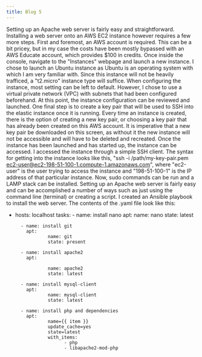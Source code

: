 ```yaml
---
title: Blog 5
---
```

  Setting up an Apache web server is fairly easy and straightforward. Installing a web server onto an AWS EC2 instance however requires a few more steps. First and foremost, an AWS account is required. This can be a bit pricey, but in my case the costs have been mostly bypassed with an AWS Educate account, which provides $100 in credits. Once inside the console, navigate to the "Instances" webpage and launch a new instance. I chose to launch an Ubuntu instance as Ubuntu is an operating system with which I am very familiar with. Since this instance will not be heavily trafficed, a "t2.micro" instance type will suffice. 
  When configuring the instance, most setting can be left to default. However, I chose to use a virtual private network (VPC) with subnets that had been configured beforehand. At this point, the instance configuration can be reviewed and launched. One final step is to create a key pair that will be used to SSH into the elastic instance once it is running. Every time an instance is created, there is the option of creating a new key pair, or choosing a key pair that has already been created on this AWS account. It is imperative that a new key pair be downloaded on this screen, as without it the new instance will not be accessible and will have to be deleted and recreated. 
  Once the instance has been launched and has started up, the instance can be accessed. I accessed the instance through a simple SSH client. The syntax for getting into the instance looks like this, "ssh -i /path/my-key-pair.pem ec2-user@ec2-198-51-100-1.compute-1.amazonaws.com", where "ec2-user" is the user trying to access the instance and "198-51-100-1" is the IP address of that particular instance. Now, sudo commands can be run and a LAMP stack can be installed.
  Setting up an Apache web server is fairly easy and can be accomplished a number of ways such as just using the command line (terminal) or creating a script. I created an Ansible playbook to install the web server. The contents of the .yaml file look like this:
  - hosts: localhost
  tasks:
          - name: install nano
            apt:
                    name: nano
                    state: latest

          - name: install git
            apt:
                    name: git
                    state: present

          - name: install apache2
            apt:

                    name: apache2
                    state: latest

          - name: install mysql-client
            apt:
                    name: mysql-client
                    state: latest
                    
          - name: install php and dependencies
            apt: 
                    name={{ item }} 
                    update_cache=yes 
                    state=latest 
                    with_items:
                          - php
                          - libapache2-mod-php
